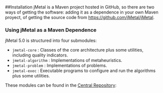 <!--<div id='id-installation'/>-->
##Installation
jMetal is a Maven project hosted in GitHub, so there are two ways of getting the software: adding it as a dependence in your own Maven proyect, of getting the source code from https://github.com/jMetal/jMetal.

### Using jMetal as a Maven Dependence
jMetal 5.0 is structured into four submodules:
* `jmetal-core` : Classes of the core architecture plus some utilities, including quality indicators.
* `jmetal-algorithm` : Implementations of metaheuristics.
* `jmetal-problem` : Implementations of problems.
* `jmetal-exec` : Executable programs to configure and run the algorithms plus some utilities.

These modules can be found in the [Central Repository](http://search.maven.org/):
